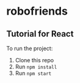 # robofriends

## Tutorial for React

To run the project:

1. Clone this repo
2. Run `npm install`
3. Run `npm start`
